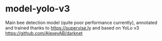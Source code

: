 # model-yolo-v3
Main bee detection model (quite poor performance currently), annotated and trained thanks to https://supervise.ly 
and based on YoLo v3 https://github.com/AlexeyAB/darknet

